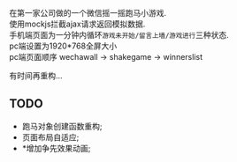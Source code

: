 在第一家公司做的一个微信摇一摇跑马小游戏.  
使用mockjs拦截ajax请求返回模拟数据.  
手机端页面为一分钟内循环```游戏未开始/留言上墙/游戏进行```三种状态.  
pc端设置为1920*768全屏大小  
pc端页面顺序 wechawall -> shakegame -> winnerslist  

有时间再重构...  
## TODO  
* 跑马对象创建函数重构; 
* 页面布局自适应; 
* *增加争先效果动画; 